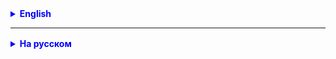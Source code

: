<details style="margin-top: 16px">
  <summary style="cursor: pointer; color: blue;"><b>English</b></summary>



</details>

<hr>

<details style="margin-top: 16px">
  <summary style="cursor: pointer; color: blue;"><b>На русском</b></summary>

**Задача 1.**

По методам - должны быть CRUD-операции:
С - create, add
R - read, find
U - update (не обязательно)
D - delete, remove

- Book - Library, найти несколько книг по автору
- Computer (Laptop, SmartPhone) - Shop, найти компьютеры со скидкой на BlackFriday (отбор цене)
- Product (Food, MeatFood, MilkFood) - Supermarket, искать продукты по сроку годности (алфавитный порядок)
- Pets (Cat, Dog) - Hotel, стоимость пребывания, выручка от отеля, найти всех по породе
- Student, Aspirant, Professor - High school

Во всех реализуемых класcах должен быть некий id (штрих-код, isbn, id и т.д.)

Главное - не функциональность, а последовательность от классов через интерфейс к тестам и имплементации.

**Задача 2.(*)**
Заполните массив целых чисел числами по порядку от 1 до 100.
Задумайте случайное число в интервале от 1 до 100 и добавьте его в массив на произвольную (случайную) позицию.
Найдите добавленный в массив дубликат наиболее простым способом.

</details>
